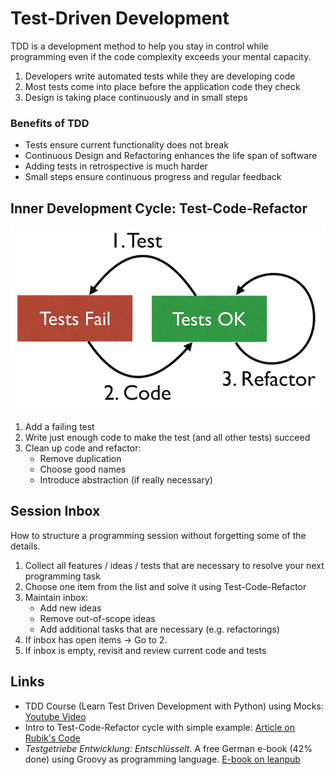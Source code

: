 # Test-Driven Development

TDD is a development method to help you stay in control while programming 
even if the code complexity exceeds your mental capacity.

1. Developers write automated tests while they are developing code
2. Most tests come into place before the application code they check
3. Design is taking place continuously and in small steps

### Benefits of TDD

- Tests ensure current functionality does not break
- Continuous Design and Refactoring enhances the life span of software
- Adding tests in retrospective is much harder
- Small steps ensure continuous progress and regular feedback


## Inner Development Cycle: Test-Code-Refactor

![Test-Code-Refactor Cycle](tcr.png)

1. Add a failing test 
2. Write just enough code to make the test (and all other tests) succeed
3. Clean up code and refactor:
   - Remove duplication
   - Choose good names
   - Introduce abstraction (if really necessary)


## Session Inbox

How to structure a programming session without forgetting some of the details.

1. Collect all features / ideas / tests that are necessary 
   to resolve your next programming task
2. Choose one item from the list and solve it using Test-Code-Refactor
3. Maintain inbox:
   - Add new ideas
   - Remove out-of-scope ideas
   - Add additional tasks that are necessary (e.g. refactorings)
4. If inbox has open items -> Go to 2.
5. If inbox is empty, revisit and review current code and tests


## Links

- TDD Course (Learn Test Driven Development with Python) using Mocks: 
  [Youtube Video](https://www.youtube.com/watch?v=eAPmXQ0dC7Q)
- Intro to Test-Code-Refactor cycle with simple example: 
  [Article on Rubik's Code](https://rubikscode.net/2021/05/24/test-driven-development-tdd-with-python/)
- _Testgetriebe Entwicklung: Entschlüsselt_. A free German e-book (42% done) using Groovy as programming language.
  [E-book on leanpub](https://leanpub.com/tdd-entschluesselt)